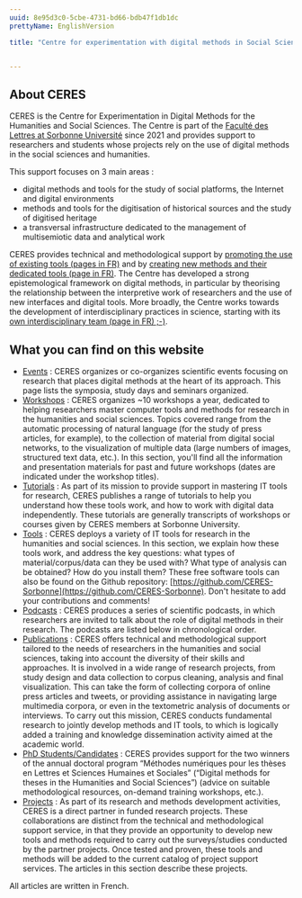 ```yaml
---
uuid: 8e95d3c0-5cbe-4731-bd66-bdb47f1db1dc
prettyName: EnglishVersion

title: "Centre for experimentation with digital methods in Social Sciences and Humanities"


---
```


## About CERES

CERES is the Centre for Experimentation in Digital Methods for the Humanities and Social Sciences. The Centre is part of the [Faculté des Lettres at Sorbonne Université](https://lettres.sorbonne-universite.fr/) since 2021 and provides support to researchers and students whose projects rely on the use of digital methods in the social sciences and humanities.

This support focuses on 3 main areas :
- digital methods and tools for the study of social platforms, the Internet and digital environments
- methods and tools for the digitisation of historical sources and the study of digitised heritage
- a transversal infrastructure dedicated to the management of multisemiotic data and analytical work

CERES provides technical and methodological support by [promoting the use of existing tools (pages in FR)](https://ceres.sorbonne-universite.fr/ateliers) and by [creating new methods and their dedicated tools (page in FR)](https://ceres.sorbonne-universite.fr/projets). The Centre has developed a strong epistemological framework on digital methods, in particular by theorising the relationship between the interpretive work of researchers and the use of new interfaces and digital tools. More broadly, the Centre works towards the development of interdisciplinary practices in science, starting with its [own interdisciplinary team (page in FR) ;-)](https://ceres.sorbonne-universite.fr/membres).

## What you can find on this website

- [Events](https://ceres.sorbonne-universite.fr/événements/) : CERES organizes or co-organizes scientific events focusing on research that places digital methods at the heart of its approach. This page lists the symposia, study days and seminars organized.
- [Workshops](https://ceres.sorbonne-universite.fr/ateliers/) : CERES organizes ~10 workshops a year, dedicated to helping researchers master computer tools and methods for research in the humanities and social sciences. Topics covered range from the automatic processing of natural language (for the study of press articles, for example), to the collection of material from digital social networks, to the visualization of multiple data (large numbers of images, structured text data, etc.). In this section, you'll find all the information and presentation materials for past and future workshops (dates are indicated under the workshop titles).
- [Tutorials](https://ceres.sorbonne-universite.fr/tutoriels/) : As part of its mission to provide support in mastering IT tools for research, CERES publishes a range of tutorials to help you understand how these tools work, and how to work with digital data independently. These tutorials are generally transcripts of workshops or courses given by CERES members at Sorbonne University.
- [Tools](https://ceres.sorbonne-universite.fr/outils/) : CERES deploys a variety of IT tools for research in the humanities and social sciences. In this section, we explain how these tools work, and address the key questions: what types of material/corpus/data can they be used with? What type of analysis can be obtained? How do you install them? These free software tools can also be found on the Github repository: [https://github.com/CERES-Sorbonne](https://github.com/CERES-Sorbonne). Don't hesitate to add your contributions and comments!
- [Podcasts](https://ceres.sorbonne-universite.fr/podcasts/) : CERES produces a series of scientific podcasts, in which researchers are invited to talk about the role of digital methods in their research. The podcasts are listed below in chronological order.
- [Publications](https://ceres.sorbonne-universite.fr/publications/) : CERES offers technical and methodological support tailored to the needs of researchers in the humanities and social sciences, taking into account the diversity of their skills and approaches. It is involved in a wide range of research projects, from study design and data collection to corpus cleaning, analysis and final visualization. This can take the form of collecting corpora of online press articles and tweets, or providing assistance in navigating large multimedia corpora, or even in the textometric analysis of documents or interviews. To carry out this mission, CERES conducts fundamental research to jointly develop methods and IT tools, to which is logically added a training and knowledge dissemination activity aimed at the academic world.
- [PhD Students/Candidates](https://ceres.sorbonne-universite.fr/thèses/) : CERES provides support for the two winners of the annual doctoral program “Méthodes numériques pour les thèses en Lettres et Sciences Humaines et Sociales” (“Digital methods for theses in the Humanities and Social Sciences”) (advice on suitable methodological resources, on-demand training workshops, etc.).
- [Projects](https://ceres.sorbonne-universite.fr/projets/) : As part of its research and methods development activities, CERES is a direct partner in funded research projects. These collaborations are distinct from the technical and methodological support service, in that they provide an opportunity to develop new tools and methods required to carry out the surveys/studies conducted by the partner projects. Once tested and proven, these tools and methods will be added to the current catalog of project support services. The articles in this section describe these projects.

All articles are written in French.



